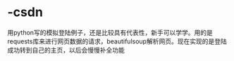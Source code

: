 # -csdn
用python写的模拟登陆例子，还是比较具有代表性，新手可以学学。用的是requests库来进行网页数据的请求，beautifulsoup解析网页。现在实现的是登陆成功转到自己的主页，以后会慢慢补全功能
